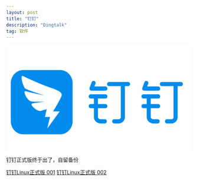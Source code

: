 ```yaml
---
layout: post
title: "钉钉" 
description: "Dingtalk"
tag: 软件
---   
```

![](/_posts/Dingtalk_for_linux/logo.jpeg)
钉钉正式版终于出了，自留备份

[钉钉Linux正式版 001](https://gitee.com/zknb-666/zknb-666/raw/jekyll/_posts/Dingtalk_for_linux/dingtalk.7z.001)
[钉钉Linux正式版 002](https://gitee.com/zknb-666/zknb-666/raw/jekyll/_posts/Dingtalk_for_linux/dingtalk.7z.002)

